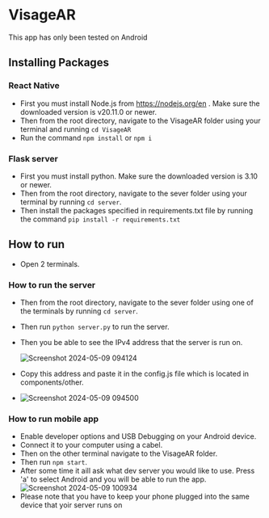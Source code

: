# VisageAR

This app has only been tested on Android

## Installing Packages

### React Native
- First you must install Node.js from https://nodejs.org/en . Make sure the downloaded version is v20.11.0 or newer.
- Then from the root directory, navigate to the VisageAR folder using your terminal and running `cd VisageAR`
- Run the command  `npm install` or `npm i`

### Flask server
- First you must install python. Make sure the downloaded version is 3.10 or newer.
- Then from the root directory, navigate to the sever folder using your terminal by running `cd server`.
- Then install the packages specified in requirements.txt file by running the command `pip install -r requirements.txt`
  
## How to run
- Open 2 terminals.
### How to run the server
- Then from the root directory, navigate to the sever folder using one of the terminals by running `cd server`.
- Then run `python server.py` to run the server.
- Then you be able to see the IPv4 address that the server is run on.
  
  ![Screenshot 2024-05-09 094124](https://github.com/thinal12/AR-Face-recognition-system--for-university/assets/114849355/c4b77289-557b-412e-8d9d-79d25385c8ce)

- Copy this address and paste it in the config.js file which is located in components/other.
- 
  ![Screenshot 2024-05-09 094500](https://github.com/thinal12/AR-Face-recognition-system--for-university/assets/114849355/b7b7b917-69b0-4340-963d-6e0fd840cd99)

### How to run mobile app
- Enable developer options and USB Debugging on your Android device.
- Connect it to your computer using a cabel.
- Then on the other terminal navigate to the VisageAR folder.
- Then run `npm start`.
- After some time it aill ask what dev server you would like to use. Press 'a' to select Android and you will be able to run the app.
  ![Screenshot 2024-05-09 100934](https://github.com/thinal12/AR-Face-recognition-system--for-university/assets/114849355/cf26039a-0216-4f8d-99de-1819335ee4b0)
- Please note that you have to keep your phone plugged into the same device that yoir server runs on

  

